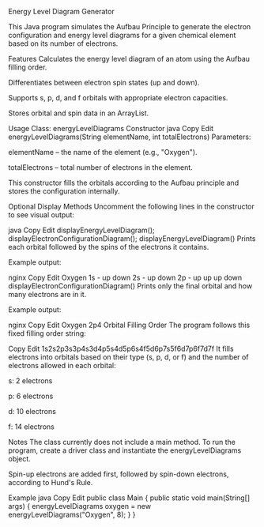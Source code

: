 Energy Level Diagram Generator

This Java program simulates the Aufbau Principle to generate the electron configuration and energy level diagrams for a given chemical element based on its number of electrons.

Features
Calculates the energy level diagram of an atom using the Aufbau filling order.

Differentiates between electron spin states (up and down).

Supports s, p, d, and f orbitals with appropriate electron capacities.

Stores orbital and spin data in an ArrayList.

Usage
Class: energyLevelDiagrams
Constructor
java
Copy
Edit
energyLevelDiagrams(String elementName, int totalElectrons)
Parameters:

elementName – the name of the element (e.g., "Oxygen").

totalElectrons – total number of electrons in the element.

This constructor fills the orbitals according to the Aufbau principle and stores the configuration internally.

Optional Display Methods
Uncomment the following lines in the constructor to see visual output:

java
Copy
Edit
displayEnergyLevelDiagram();
displayElectronConfigurationDiagram();
displayEnergyLevelDiagram()
Prints each orbital followed by the spins of the electrons it contains.

Example output:

nginx
Copy
Edit
Oxygen
1s - up down 
2s - up down 
2p - up up up down 
displayElectronConfigurationDiagram()
Prints only the final orbital and how many electrons are in it.

Example output:

nginx
Copy
Edit
Oxygen
2p4
Orbital Filling Order
The program follows this fixed filling order string:

Copy
Edit
1s2s2p3s3p4s3d4p5s4d5p6s4f5d6p7s5f6d7p6f7d7f
It fills electrons into orbitals based on their type (s, p, d, or f) and the number of electrons allowed in each orbital:

s: 2 electrons

p: 6 electrons

d: 10 electrons

f: 14 electrons

Notes
The class currently does not include a main method. To run the program, create a driver class and instantiate the energyLevelDiagrams object.

Spin-up electrons are added first, followed by spin-down electrons, according to Hund's Rule.

Example
java
Copy
Edit
public class Main {
    public static void main(String[] args) {
        energyLevelDiagrams oxygen = new energyLevelDiagrams("Oxygen", 8);
    }
}
